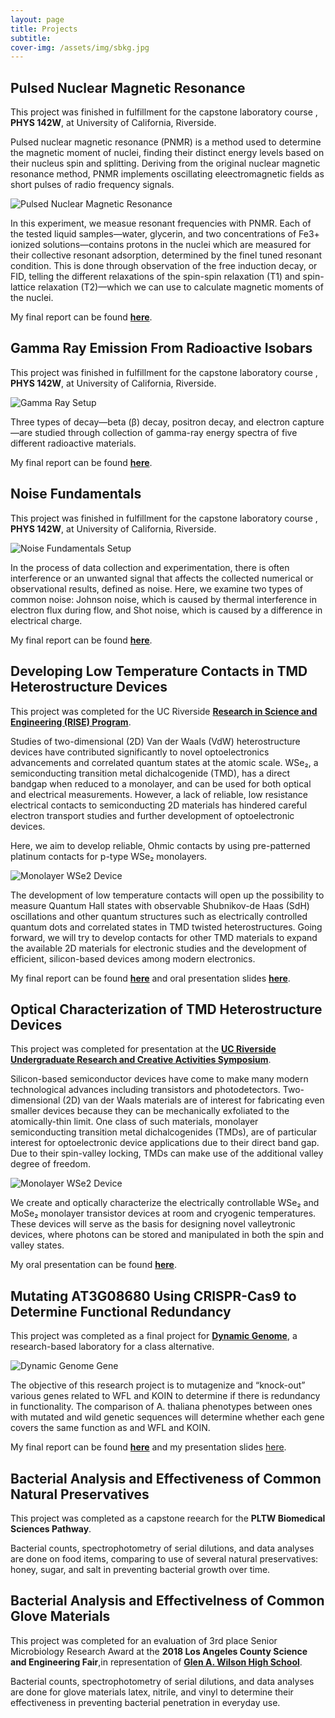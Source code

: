 ```yaml
---
layout: page
title: Projects
subtitle: 
cover-img: /assets/img/sbkg.jpg
---
```


## Pulsed Nuclear Magnetic Resonance

This project was finished in fulfillment for the capstone laboratory course , **PHYS 142W**, at University of California, Riverside.

Pulsed nuclear magnetic resonance (PNMR) is a method used to determine the magnetic moment of nuclei, finding their distinct energy levels based on their nucleus spin and splitting. Deriving from the original nuclear magnetic resonance method, PNMR implements oscillating eleectromagnetic fields as short pulses of radio frequency signals.

![Pulsed Nuclear Magnetic Resonance](assets/img/pnmr.jpg)

In this experiment, we measue resonant frequencies with PNMR. Each of the tested liquid samples—water, glycerin, and two concentrations of Fe3+ ionized solutions—contains protons in the nuclei which are measured for their collective resonant adsorption, determined by the finel tuned resonant condition. This is done through observation of the free induction decay, or FID, telling the different relaxations of the spin-spin relaxation (T1) and spin-lattice relaxation (T2)—which we can use to calculate magnetic moments of the nuclei.

My final report can be found [**here**](assets/files/Pulsed_Nuclear_Magnetic_Resonance.pdf).

## Gamma Ray Emission From Radioactive Isobars

This project was finished in fulfillment for the capstone laboratory course , **PHYS 142W**, at University of California, Riverside.

![Gamma Ray Setup](assets/img/gamma-ray.jpg)

Three types of decay—beta (β) decay, positron decay, and electron capture—are studied through collection of gamma-ray energy spectra of five different radioactive materials. 

My final report can be found [**here**](assets/files/Gamma_Ray_Emission_from_Radioactive_Isobars.pdf).

## Noise Fundamentals

This project was finished in fulfillment for the capstone laboratory course , **PHYS 142W**, at University of California, Riverside.

![Noise Fundamentals Setup](assets/img/noise-fund.jpg)

In the process of data collection and experimentation, there is often interference or an unwanted signal that affects the collected numerical or observational results, defined as noise. Here, we examine two types of common noise: Johnson noise, which is caused by thermal interference in electron flux during flow, and Shot noise, which is caused by a difference in electrical charge.

My final report can be found [**here**](assets/files/Noise_Fundamentals.pdf).

## Developing Low Temperature Contacts in TMD Heterostructure Devices

This project was completed for the UC Riverside [**Research in Science and Engineering (RISE) Program**](https://rise.ucr.edu/).

Studies of two-dimensional (2D) Van der Waals (VdW) heterostructure devices have contributed significantly to novel optoelectronics advancements and correlated quantum states at the atomic scale. WSe₂, a semiconducting transition metal dichalcogenide (TMD), has a direct bandgap when reduced to a monolayer, and can be used for both optical and electrical measurements. However, a lack of reliable, low resistance electrical contacts to semiconducting 2D materials has hindered careful electron transport studies and further development of optoelectronic devices.

Here, we aim to develop reliable, Ohmic contacts by using pre-patterned platinum contacts for p-type WSe₂ monolayers.

![Monolayer WSe2 Device](assets/img/rise-dev.jpg)

The development of low temperature contacts will open up the possibility to measure Quantum Hall states with observable Shubnikov-de Haas (SdH) oscillations and other quantum structures such as electrically controlled quantum dots and correlated states in TMD twisted heterostructures. Going forward, we will try to develop contacts for other TMD materials to expand the available 2D materials for electronic studies and the development of efficient, silicon-based devices among modern electronics.

My final report can be found [**here**](assets/files/Vanessa-Kwong-RISE-Final-Paper.pdf) and oral presentation slides [**here**](assets/files/Vanessa-Kwong-RISE-Oral-Presentation.pdf).

## Optical Characterization of TMD Heterostructure Devices

This project was completed for presentation at the [**UC Riverside Undergraduate Research and Creative Activities Symposium**](https://engage.ucr.edu/research/symposium).

Silicon-based semiconductor devices have come to make many modern technological advances including transistors and photodetectors. Two-dimensional (2D) van der Waals materials are of interest for fabricating even smaller devices because they can be mechanically exfoliated to the atomically-thin limit. One class of such materials, monolayer semiconducting transition metal dichalcogenides (TMDs), are of particular interest for optoelectronic device applications due to their direct band gap. Due to their spin-valley locking, TMDs can make use of the additional valley degree of freedom.

![Monolayer WSe2 Device](assets/img/ugrs-dev.jpg)

We create and optically characterize the electrically controllable WSe₂ and MoSe₂ monolayer transistor devices at room and cryogenic temperatures. These devices will serve as the basis for designing novel valleytronic devices, where photons can be stored and manipulated in both the spin and valley states.

My oral presentation can be found [**here**](https://www.youtube.com/watch?v=1-5c_JY-Y90).

## Mutating AT3G08680 Using CRISPR-Cas9 to Determine Functional Redundancy

This project was completed as a final project for [**Dynamic Genome**](https://dynamicgenome.ucr.edu/), a research-based laboratory for a class alternative.

![Dynamic Genome Gene](assets/img/dg_gene.png)

The objective of this research project is to mutagenize and “knock-out” various genes related to WFL and KOIN to determine if there is redundancy in functionality. The comparison of A. thaliana phenotypes between ones with mutated and wild genetic sequences will determine whether each gene covers the same function as and WFL and KOIN.

My final report can be found [**here**](Vanessa_Kwong_DG_paper.pdf) and my presentation slides [here](Vanessa_Kwong_DG_ppt.pdf).

## Bacterial Analysis and Effectiveness of Common Natural Preservatives

This project was completed as a capstone reearch for the **PLTW Biomedical Sciences Pathway**.

Bacterial counts, spectrophotometry of serial dilutions, and data analyses are done on food items, comparing to use of several natural preservatives: honey, sugar, and salt in preventing bacterial growth over time.

## Bacterial Analysis and Effectivelness of Common Glove Materials

This project was completed for an evaluation of 3rd place Senior Microbiology Research Award at the **2018 Los Angeles County Science and Engineering Fair**,in representation of [**Glen A. Wilson High School**](https://wihs.hlpschools.org/).

Bacterial counts, spectrophotometry of serial dilutions, and data analyses are done for glove materials latex, nitrile, and vinyl to determine their effectiveness in preventing bacterial penetration in everyday use.
